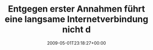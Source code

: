---
retweeted: false
source: <a href="http://twitter.com" rel="nofollow">Twitter Web Client</a>
entities:
  hashtags:
  - text: edge
    indices:
    - '123'
    - '128'
  - text: insomnia
    indices:
    - '129'
    - '138'
  symbols: []
  user_mentions: []
  urls: []
display_text_range:
- '0'
- '138'
favorite_count: '0'
id_str: '1673968157'
truncated: false
retweet_count: '0'
id: '1673968157'
created_at: Fri May 01 23:18:27 +0000 2009
favorited: false
full_text: 'Entgegen erster Annahmen führt eine langsame Internetverbindung nicht
  dazu, dass man schnell wieder aus dem Netz raus ist. #edge #insomnia'
lang: de
tags:
- edge
- insomnia
- pesos/twitter
date: '2009-05-01T23:18:27+00:00'
src: https://twitter.com/bascht/status/1673968157
original_url: https://twitter.com/bascht/status/1673968157
type: twitter_tweet
text: 'Entgegen erster Annahmen führt eine langsame Internetverbindung nicht dazu,
  dass man schnell wieder aus dem Netz raus ist. #edge #insomnia'
title: Entgegen erster Annahmen führt eine langsame Internetverbindung nicht d

---